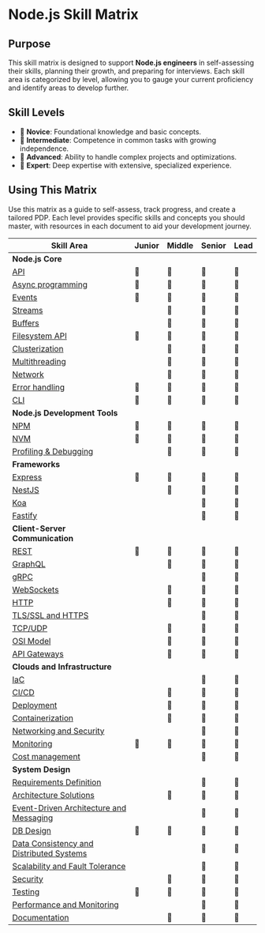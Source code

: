 # Node.js Skill Matrix

## Purpose

This skill matrix is designed to support **Node.js engineers** in self-assessing their skills, planning their growth, and preparing for interviews. Each skill area is categorized by level, allowing you to gauge your current proficiency and identify areas to develop further.

## Skill Levels

- 🌱 **Novice**: Foundational knowledge and basic concepts.
- 🌿 **Intermediate**: Competence in common tasks with growing independence.
- 🌳 **Advanced**: Ability to handle complex projects and optimizations.
- 🚀 **Expert**: Deep expertise with extensive, specialized experience.

## Using This Matrix

Use this matrix as a guide to self-assess, track progress, and create a tailored PDP. Each level provides specific skills and concepts you should master, with resources in each document to aid your development journey.

| **Skill Area**                                | **Junior** | **Middle** | **Senior** | **Lead**  |
|-----------------------------------------------|------------|------------|------------|-----------|
| **Node.js Core**                                                          |   |   |   |   |
| [API](./docs/core/api.md)                                                      | 🌱 | 🌿 | 🌳 | 🚀 |
| [Async programming](./docs/core/async-programming.md)                          | 🌿 | 🌳 | 🌳 | 🚀 |
| [Events](./docs/core/events.md)                                                | 🌱 | 🌿 | 🌳 | 🌳 |
| [Streams](./docs/core/streams.md)                                              |   | 🌱 | 🌿 | 🌳 |
| [Buffers](./docs/core/buffers.md)                                              |   | 🌱 | 🌿 | 🌳 |
| [Filesystem API](./docs/core/file-system.md)                                   | 🌿 | 🌳 | 🌳 | 🚀 |
| [Clusterization](./docs/core/clusterization.md)                                |   | 🌱 | 🌿 | 🌳 |
| [Multithreading](./docs/core/multithreading.md)                                |   | 🌱 | 🌿 | 🌳 |
| [Network](./docs/core/network.md)                                              |   | 🌿 | 🌳 | 🚀 |
| [Error handling](./docs/core/error-handling.md)                                | 🌿 | 🌳 | 🌳 | 🚀 |
| [CLI](./docs/core/cli.md)                                                      | 🌱 | 🌿 | 🌿 | 🌳 |
| **Node.js Development Tools**                                             |   |   |   |   |
| [NPM](./docs/tools/npm.md)                                         | 🌱 | 🌿 | 🌳 | 🌳 |
| [NVM](./docs/tools/nvm.md)                                         | 🌿 | 🌿 | 🌿 | 🌳 |
| [Profiling & Debugging](./docs/tools/profiling-and-debugging.md)   |   | 🌱 | 🌿 | 🌳 |
| **Frameworks**                                                            |   |   |   |   |
| [Express](./docs/frameworks/express.md)                                        | 🌱 | 🌿 | 🌳 | 🚀 |
| [NestJS](./docs/frameworks/nestjs.md)                                          |   | 🌿 | 🌳 | 🚀 |
| [Koa](./docs/frameworks/koa.md)                                                |   |   | 🌿 | 🌳 |
| [Fastify](./docs/frameworks/fastify.md)                                        |   |   | 🌿 | 🌳 |
| **Client-Server Communication**                                           |   |   |   |   |
| [REST](./docs/client-server-communication/rest.md)                             | 🌱 | 🌿 | 🌳 | 🌳 |
| [GraphQL](./docs/client-server-communication/graphql.md)                       |   | 🌱 | 🌿 | 🌳 |
| [gRPC](./docs/client-server-communication/grpc.md)                             |   |   | 🌱 | 🌿 |
| [WebSockets](./docs/client-server-communication/websockets.md)                 |   | 🌱 | 🌿 | 🌳 |
| [HTTP](./docs/client-server-communication/http.md)                             |   | 🌱 | 🌿 | 🌳 |
| [TLS/SSL and HTTPS](./docs/client-server-communication/tls-ssl-and-https.md)   |   |   | 🌱 | 🌿 |
| [TCP/UDP](./docs/client-server-communication/tcp-udp.md)                       |   | 🌱 | 🌿 | 🌳 |
| [OSI Model](./docs/client-server-communication/osi-model.md)                   |   | 🌱 | 🌿 | 🌳 |
| [API Gateways](./docs/client-server-communication/api-gateways.md)             |   | 🌱 | 🌿 | 🌳 |
| **Clouds and Infrastructure**                                                     |   |   |   |   |
| [IaC](./docs/clouds-infrastructure/iac.md)                                         |   |   | 🌿 | 🌳 |
| [CI/CD](./docs/clouds-infrastructure/ci-cd.md)                                     |   | 🌱 | 🌿 | 🌳 |
| [Deployment](./docs/clouds-infrastructure/deployment.md)                           |   | 🌱 | 🌳 | 🚀 |
| [Containerization](./docs/clouds-infrastructure/containerization.md)               |   | 🌱 | 🌿 | 🌳 |
| [Networking and Security](./docs/clouds-infrastructure/networking-and-security.md) |   |   | 🌱 | 🌿 |
| [Monitoring](./docs/clouds-infrastructure/monitoring.md)                           | 🌱 | 🌱 | 🌿 | 🌳 |
| [Cost management](./docs/clouds-infrastructure/cost-management.md)                 |   |   | 🌱 | 🌿 |
| **System Design**                                                                         |   |   |   |   |
| [Requirements Definition](./docs/system-design/requirements-definition.md)                     |   |   | 🌱 | 🌿 |
| [Architecture Solutions](./docs/system-design/architecture-solutions.md)                       |   | 🌱 | 🌿 | 🌳 |
| [Event-Driven Architecture and Messaging](./docs/system-design/event-driven-architecture.md)   |   |   | 🌱 | 🌿 |
| [DB Design](./docs/system-design/db-design.md)                                                 | 🌱 | 🌿 | 🌳 | 🌳 |
| [Data Consistency and Distributed Systems](./docs/system-design/data-consistency.md)           |   |   | 🌱 | 🌿 |
| [Scalability and Fault Tolerance](./docs/system-design/scalability-and-fault-tolerance.md)     |   |   | 🌱 | 🌿 |
| [Security](./docs/system-design/security.md)                                                   |   | 🌱 | 🌿 | 🌳 |
| [Testing](./docs/system-design/testing.md)                                                     | 🌱 | 🌿 | 🌳 | 🌳 |
| [Performance and Monitoring](./docs/system-design/performance-and-monitoring.md)               |   |   | 🌱 | 🌿 |
| [Documentation](./docs/system-design/documentation.md)                                         |   | 🌱 | 🌿 | 🌳 |